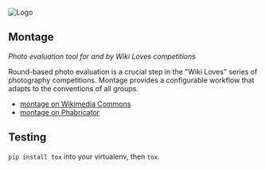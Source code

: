 ![Logo](https://i.imgur.com/EZD3p9r.png)

## Montage

_Photo evaluation tool for and by Wiki Loves competitions_

Round-based photo evaluation is a crucial step in the "Wiki Loves"
series of photography competitions. Montage provides a configurable
workflow that adapts to the conventions of all groups.

- [montage on Wikimedia Commons](https://commons.wikimedia.org/wiki/Commons:Montage)
- [montage on Phabricator](https://phabricator.wikimedia.org/project/view/2287/)

## Testing

`pip install tox` into your virtualenv, then `tox`.
